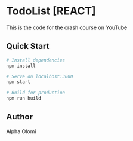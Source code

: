 # TodoList [REACT]

This is the code for the crash course on YouTube

## Quick Start

```bash
# Install dependencies
npm install

# Serve on localhost:3000
npm start

# Build for production
npm run build
```

## Author

Alpha Olomi
